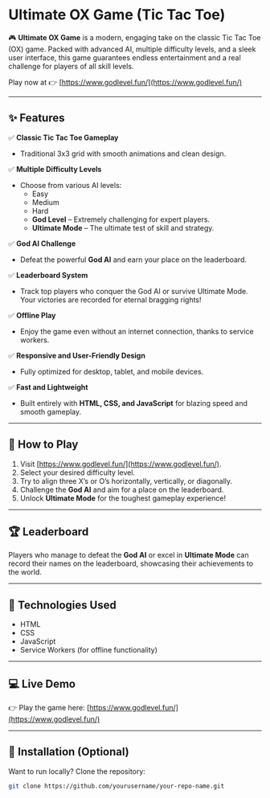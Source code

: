 # Ultimate OX Game (Tic Tac Toe)

🎮 **Ultimate OX Game** is a modern, engaging take on the classic Tic Tac Toe (OX) game. Packed with advanced AI, multiple difficulty levels, and a sleek user interface, this game guarantees endless entertainment and a real challenge for players of all skill levels.

Play now at 👉 [https://www.godlevel.fun/](https://www.godlevel.fun/)

---

## ✨ Features

✅ **Classic Tic Tac Toe Gameplay**  
- Traditional 3x3 grid with smooth animations and clean design.

✅ **Multiple Difficulty Levels**  
- Choose from various AI levels:
  - Easy
  - Medium
  - Hard
  - **God Level** – Extremely challenging for expert players.
  - **Ultimate Mode** – The ultimate test of skill and strategy.

✅ **God AI Challenge**  
- Defeat the powerful **God AI** and earn your place on the leaderboard.

✅ **Leaderboard System**  
- Track top players who conquer the God AI or survive Ultimate Mode. Your victories are recorded for eternal bragging rights!

✅ **Offline Play**  
- Enjoy the game even without an internet connection, thanks to service workers.

✅ **Responsive and User-Friendly Design**  
- Fully optimized for desktop, tablet, and mobile devices.

✅ **Fast and Lightweight**  
- Built entirely with **HTML, CSS, and JavaScript** for blazing speed and smooth gameplay.

---

## 🚀 How to Play

1. Visit [https://www.godlevel.fun/](https://www.godlevel.fun/).
2. Select your desired difficulty level.
3. Try to align three X’s or O’s horizontally, vertically, or diagonally.
4. Challenge the **God AI** and aim for a place on the leaderboard.
5. Unlock **Ultimate Mode** for the toughest gameplay experience!

---

## 🏆 Leaderboard

Players who manage to defeat the **God AI** or excel in **Ultimate Mode** can record their names on the leaderboard, showcasing their achievements to the world.

---

## 🔧 Technologies Used

- HTML
- CSS
- JavaScript
- Service Workers (for offline functionality)

---

## 💻 Live Demo

👉 Play the game here: [https://www.godlevel.fun/](https://www.godlevel.fun/)

---

## 📂 Installation (Optional)

Want to run locally? Clone the repository:

```bash
git clone https://github.com/yourusername/your-repo-name.git
